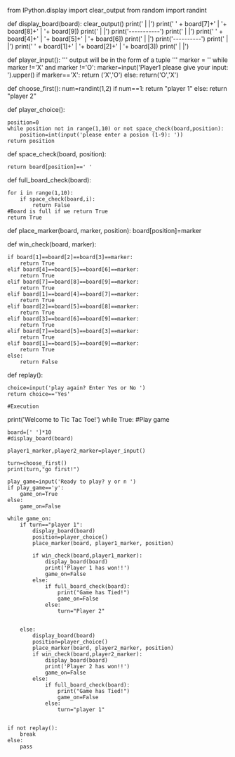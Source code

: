 from IPython.display import clear_output
from random import randint

def display_board(board):
    clear_output()
    print('   |   |')
    print(' ' + board[7]+' | '+ board[8]+' | '+ board[9])
    print('   |   |')
    print('-----------')
    print('   |   |')
    print(' ' + board[4]+' | '+ board[5]+' | '+ board[6])
    print('   |   |')
    print('----------')
    print('   |   |')
    print(' ' + board[1]+' | '+ board[2]+' | '+ board[3])
    print('   |   |')

def player_input():
    '''
    output will be in the form of a tuple
    '''
    marker = ''
    while marker !='X' and marker !='O':
        marker=input('Player1 please give your input: ').upper()
    if marker=='X':
            return ('X','O')
    else:
            return('O','X')
        
def choose_first():
    num=randint(1,2)
    if num==1:
        return "player 1"
    else:
        return "player 2"
        
def player_choice():
    
    position=0
    while position not in range(1,10) or not space_check(board,position):
        position=int(input('please enter a posion (1-9): '))
    return position
            
            
def space_check(board, position):
    
    return board[position]==' '


def full_board_check(board):
    
    for i in range(1,10):
        if space_check(board,i):
            return False
    #Board is full if we return True
    return True

def place_marker(board, marker, position):
    board[position]=marker
    
def win_check(board, marker):
    
    if board[1]==board[2]==board[3]==marker:
        return True
    elif board[4]==board[5]==board[6]==marker:
        return True
    elif board[7]==board[8]==board[9]==marker:
        return True
    elif board[1]==board[4]==board[7]==marker:
        return True
    elif board[2]==board[5]==board[8]==marker:
        return True
    elif board[3]==board[6]==board[9]==marker:
        return True
    elif board[7]==board[5]==board[3]==marker:
        return True
    elif board[1]==board[5]==board[9]==marker:
        return True
    else:
        return False
    
def replay():
    
    choice=input('play again? Enter Yes or No ')
    return choice=='Yes'
    
    #Execution
print('Welcome to Tic Tac Toe!')
while True:
    #Play game
    
    board=[' ']*10
    #display_board(board)
    
    player1_marker,player2_marker=player_input()
    
    turn=choose_first()
    print(turn,"go first!")
    
    play_game=input('Ready to play? y or n ')
    if play_game=='y':
        game_on=True
    else:
        game_on=False
    
    while game_on:
        if turn=="player 1":
            display_board(board)
            position=player_choice()
            place_marker(board, player1_marker, position)
            
            if win_check(board,player1_marker):
                display_board(board)
                print('Player 1 has won!!')
                game_on=False
            else:
                if full_board_check(board):
                    print("Game has Tied!")
                    game_on=False
                else:
                    turn="Player 2"
               

        else:
            display_board(board)
            position=player_choice()
            place_marker(board, player2_marker, position)
            if win_check(board,player2_marker):
                display_board(board)
                print('Player 2 has won!!')
                game_on=False
            else:
                if full_board_check(board):
                    print("Game has Tied!")
                    game_on=False
                else:
                    turn="player 1"
    
    
    if not replay():
        break
    else:
        pass
